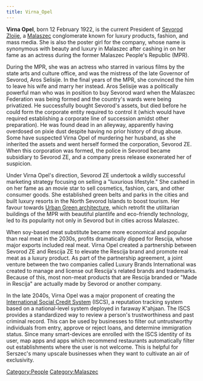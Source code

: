 ```yaml
---
title: Virna_Opel
---
```

**Virna Opel**, born 12 February 1922, is the current President of
[Sevorod Zloije](Zloije_(business)#Sevorod "wikilink"), a
[Malaszec](Malaszec "wikilink") conglomerate known for luxury products,
fashion, and mass media. She is also the poster girl for the company,
whose name is synonymous with beauty and luxury in Malaszec after
cashing in on her fame as an actress during the former Malaszec People's
Republic (MPR).

During the MPR, she was an actress who starred in various films by the
state arts and culture office, and was the mistress of the late Governor
of Sevorod, Aros Selisije. In the final years of the MPR, she convinced
the him to leave his wife and marry her instead. Aros Selisije was a
politically powerful man who was in position to buy Sevorod ward when
the Malaszec Federation was being formed and the country's wards were
being privatized. He successfully bought Sevorod's assets, but died
before he could form the corporate entity required to control it (which
would have required establishing a corporate line of succession amidst
other preparation). He was found dead in an alleyway, apparently having
overdosed on pixie dust despite having no prior history of drug abuse.
Some have suspected Virna Opel of murdering her husband, as she
inherited the assets and went herself formed the corporation, Sevorod
ZE. When this corporation was formed, the police in Sevorod became
subsidiary to Sevorod ZE, and a company press release exonerated her of
suspicion.

Under Virna Opel's direction, Sevorod ZE undertook a wildly successful
marketing strategy focusing on selling a "luxurious lifestyle." She
cashed in on her fame as an movie star to sell cosmetics, fashion, cars,
and other consumer goods. She established green belts and parks in the
cities and built luxury resorts in the North Sevorod Islands to boost
tourism. Her favour towards [Urban Green
architecture](Architecture_in_Malaszec#The_Urban_Green "wikilink"),
which retrofit the utilitarian buildings of the MPR with beautiful
plantlife and eco-friendly technology, led to its popularity not only in
Sevorod but in cities across Malaszec.

When soy-based meat substitute became more economical and popular than
real meat in the 2030s, profits dramatically dipped for Rescija, whose
major exports included real meat. Virna Opel created a partnership
between Sevorod ZE and Rescija ZE to elevate the Rescija brand and
promote real meat as a luxury product. As part of the partnership
agreement, a joint venture between the two companies called Luxury
Brands International was created to manage and license out Rescija's
related brands and trademarks. Because of this, most non-meat products
that are Rescija branded or "Made in Rescija" are actually made by
Sevorod or another company.

In the late 2040s, Virna Opel was a major proponent of creating the
[International Social Credit
System](International_Social_Credit_System "wikilink") (ISCS), a
reputation tracking system based on a national-level system deployed in
faraway K'ahjaan. The ISCS provides a standardized way to review a
person's trustworthiness and past criminal record. This can be used by
businesses to filter out untrustworthy individuals from entry, approve
or reject loans, and determine immigration status. Since many
smart-devices are enrolled with the ISCS identity of its user, map apps
and apps which recommend restaurants automatically filter out
establishments where the user is not welcome. This is helpful for
Serszec's many upscale businesses when they want to cultivate an air of
exclusivity.

[Category:People](Category:People "wikilink")
[Category:Malaszec](Category:Malaszec "wikilink")